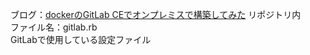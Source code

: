 ブログ：[dockerのGitLab CEでオンプレミスで構築してみた](https://rec75.xyz/2024/03/30/docker%e3%81%aegitlab-ce%e3%81%a7%e3%82%aa%e3%83%b3%e3%83%97%e3%83%ac%e3%83%9f%e3%82%b9%e3%81%a7%e6%a7%8b%e7%af%89%e3%81%97%e3%81%a6%e3%81%bf%e3%81%9f/)
リポジトリ内  
ファイル名：gitlab.rb  
GitLabで使用している設定ファイル
